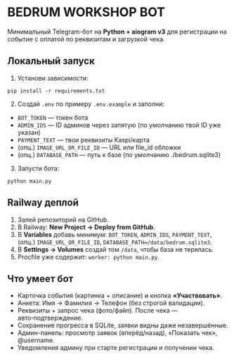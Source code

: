 # BEDRUM WORKSHOP BOT

Минимальный Telegram-бот на **Python + aiogram v3** для регистрации на событие с оплатой по реквизитам и загрузкой чека.

## Локальный запуск

1) Установи зависимости:
```
pip install -r requirements.txt
```

2) Создай `.env` по примеру `.env.example` и заполни:
- `BOT_TOKEN` — токен бота
- `ADMIN_IDS` — ID админов через запятую (по умолчанию твой ID уже указан)
- `PAYMENT_TEXT` — твои реквизиты Kaspi/карта
- (опц.) `IMAGE_URL_OR_FILE_ID` — URL или file_id обложки
- (опц.) `DATABASE_PATH` — путь к базе (по умолчанию ./bedrum.sqlite3)

3) Запусти бота:
```
python main.py
```

## Railway деплой

1) Залей репозиторий на GitHub.
2) В Railway: **New Project → Deploy from GitHub**.
3) В **Variables** добавь минимум: `BOT_TOKEN`, `ADMIN_IDS`, `PAYMENT_TEXT`, (опц.) `IMAGE_URL_OR_FILE_ID`, `DATABASE_PATH=/data/bedrum.sqlite3`.
4) В **Settings → Volumes** создай том `/data`, чтобы база не терялась.
5) Procfile уже содержит: `worker: python main.py`.

## Что умеет бот

- Карточка события (картинка + описание) и кнопка **«Участвовать»**.
- Анкета: Имя → Фамилия → Телефон (без строгой валидации).
- Реквизиты + запрос чека (фото/файл). После чека — авто‑подтверждение.
- Сохранение прогресса в SQLite, заявки видны даже незавершённые.
- Админ-панель: просмотр заявок (вперёд/назад), «Показать чек», @username.
- Уведомления админу при старте регистрации и получении чека.
